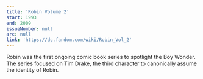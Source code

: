 ```yaml
---
title: 'Robin Volume 2'
start: 1993
end: 2009
issueNumber: null
arc: null
link: 'https://dc.fandom.com/wiki/Robin_Vol_2'
---
```


Robin was the first ongoing comic book series to spotlight the Boy Wonder. The series focused on Tim Drake, the third character to canonically assume the identity of Robin.
